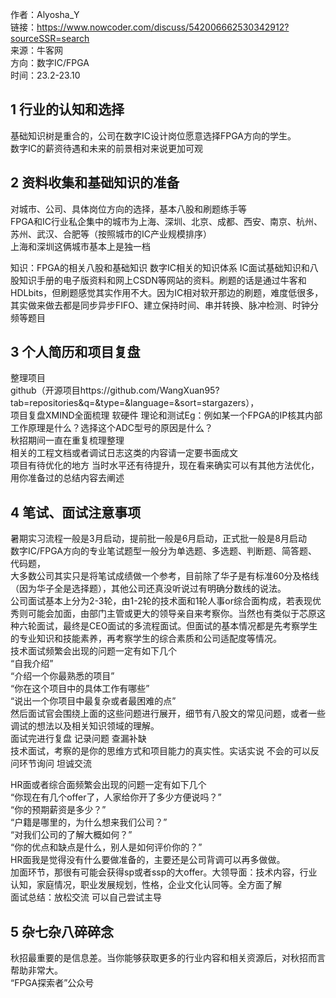 作者：Alyosha_Y  
链接：https://www.nowcoder.com/discuss/542006662530342912?sourceSSR=search  
来源：牛客网  
方向：数字IC/FPGA  
时间：23.2-23.10  


## 1 行业的认知和选择
基础知识树是重合的，公司在数字IC设计岗位愿意选择FPGA方向的学生。   
数字IC的薪资待遇和未来的前景相对来说更加可观  

## 2 资料收集和基础知识的准备
对城市、公司、具体岗位方向的选择，基本八股和刷题练手等  
FPGA和IC行业私企集中的城市为上海、深圳、北京、成都、西安、南京、杭州、苏州、武汉、合肥等（按照城市的IC产业规模排序）  
上海和深圳这俩城市基本上是独一档  

知识：FPGA的相关八股和基础知识 数字IC相关的知识体系  IC面试基础知识和八股知识手册的电子版资料和网上CSDN等网站的资料。刷题的话是通过牛客和HDLbits，但刷题感觉其实作用不大。因为IC相对软开那边的刷题，难度低很多，其实做来做去都是同步异步FIFO、建立保持时间、串并转换、脉冲检测、时钟分频等题目  

## 3 个人简历和项目复盘
整理项目  
github（开源项目https://github.com/WangXuan95?tab=repositories&q=&type=&language=&sort=stargazers），  
项目复盘XMIND全面梳理 软硬件 理论和测试Eg：例如某一个FPGA的IP核其内部工作原理是什么？选择这个ADC型号的原因是什么？  
秋招期间一直在重复梳理整理  
相关的工程文档或者调试日志这类的内容请一定要书面成文  
项目有待优化的地方  当时水平还有待提升，现在看来确实可以有其他方法优化，用你准备过的总结内容去阐述  

## 4 笔试、面试注意事项
暑期实习流程一般是3月启动，提前批一般是6月启动，正式批一般是8月启动  
数字IC/FPGA方向的专业笔试题型一般分为单选题、多选题、判断题、简答题、代码题，  
大多数公司其实只是将笔试成绩做一个参考，目前除了华子是有标准60分及格线（因为华子全是选择题），其他公司还真没听说过有明确分数线的说法。  
公司面试基本上分为2-3轮，由1-2轮的技术面和1轮人事or综合面构成，若表现优秀则可能会加面，由部门主管或更大的领导亲自来考察你。当然也有类似于芯原这种六轮面试，最终是CEO面试的多流程面试。但面试的基本情况都是先考察学生的专业知识和技能素养，再考察学生的综合素质和公司适配度等情况。  
技术面试频繁会出现的问题一定有如下几个  
“自我介绍”  
“介绍一个你最熟悉的项目”  
“你在这个项目中的具体工作有哪些”  
“说出一个你项目中最复杂或者最困难的点”  
然后面试官会围绕上面的这些问题进行展开，细节有八股文的常见问题，或者一些调试的想法以及相关知识领域的理解。  
面试完进行复盘  记录问题  查漏补缺  
技术面试，考察的是你的思维方式和项目能力的真实性。实话实说 不会的可以反问环节询问  坦诚交流  

HR面或者综合面频繁会出现的问题一定有如下几个  
“你现在有几个offer了，人家给你开了多少方便说吗？”  
“你的预期薪资是多少？”  
“户籍是哪里的，为什么想来我们公司？”  
“对我们公司的了解大概如何？”  
“你的优点和缺点是什么，别人是如何评价你的？”  
HR面我是觉得没有什么要做准备的，主要还是公司背调可以再多做做。  
加面环节，那很有可能会获得sp或者ssp的大offer。大领导面：技术内容，行业认知，家庭情况，职业发展规划，性格，企业文化认同等。全方面了解  
面试总结：放松交流 可以自己尝试主导  

## 5 杂七杂八碎碎念
秋招最重要的是信息差。当你能够获取更多的行业内容和相关资源后，对秋招而言帮助非常大。   
“FPGA探索者”公众号  

